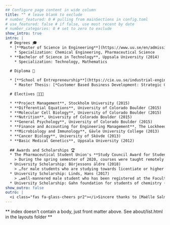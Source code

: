 ```yaml
---
## Configure page content in wide column
title: "" # leave blank to exclude
# number_featured: 0 # pulling from mainSections in config.toml
# use_featured: false # if false, use most recent by date
# number_categories: 0 # set to zero to exclude
show_intro: true
intro: |
  # Degrees 🎓
  * [**Master of Science in Engineering**](https://www.uu.se/en/admissions/master/selma/studieplan/?planId=405&pKod=TKT2Y&lasar=), Uppsala University (2017)
    * Specialization: Chemical Engineering, Pharmaceutical Science
  * **Bachelor of Science in Technology**, Uppsala University (2014)
    * Specialization: Technology, Mathematics
  
  # Diploma 🏅

  * [**School of Entrepreneurship**](https://cie.uu.se/industrial-engineering-and-management/education/entrepreneurship/), Uppsala University (2017)
    * Master Thesis: [*Customer Based Business Development: Strategic Challenges for a Small Research-Based Spin-Off Enterprise*](http://www.diva-portal.org/smash/get/diva2:1137512/FULLTEXT01.pdf)

  # Electives 👨🏼‍🎓

  * **Project Management**, Stockholm University (2015)
  * **Differential Equations**, University of Colorado Boulder (2015)
  * **Molecular Cell Biology**, University of Colorado Boulder (2015)
  * **Nutrition**, University of Colorado Boulder (2015)
  * **General Psychology**, University of Colorado Boulder (2015)
  * **Finance and Accounting for Engineering Management**, The Lockheed Martin   Engineering Management Program, University of Colorado Boulder (2014)
  * **Microbiology and Immunology**, Gävle University College (2013)
  * **Cancer Biology**, University of Skövde (2013)
  * **Basic Medical Genetics**, Uppsala University (2012)
  
  ## Awards and Scholarships 🏆
  * The Pharmaceutical Student Union's **Study Council Award for Student Treatment** (2021)
    > During the spring semester of 2020, courses were taught remotely when COVID-19 began to spread in Sweden. Students experienced difficulties with remote work. Viktor approached and understood the students, brought forward their opinions to the ones responsible and stayed after hours to help the students that needed extra help with their individual projects. Thanks to Viktor's admirable approach, the upcoming courses could be optimized for students.
  * University Scholarship: Börjessons äldre (2018)
    > …for male students who are studying towards licentiate or higher degrees, [and] are distinguished by dedication and aptitude…
  * University Scholarship: Linds, Hans (2017)
    > …well-mannered male student who has been registered at the Faculty of   Medicine at Uppsala University for at least one academic year is awarded by   the faculty…
  * University Scholarship: Gahn foundation for students of chemistry (2014)
show_outro: false
outro: |
  <i class="fas fa-glass-cheers pr2"></i>Sincere thanks to [Maëlle Salmon](https://masalmon.eu/) for her help naming this Hugo theme!
---
```


** index doesn't contain a body, just front matter above.
See about/list.html in the layouts folder **
